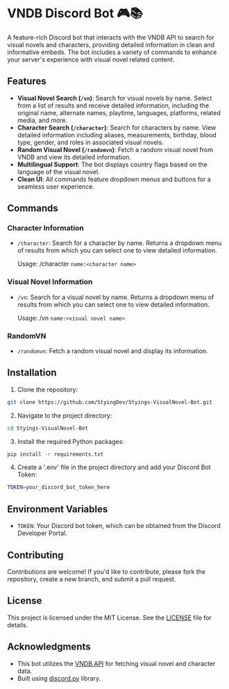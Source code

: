 # VNDB Discord Bot 🎮📚 

A feature-rich Discord bot that interacts with the VNDB API to search for visual novels and characters, providing detailed information in clean and informative embeds. The bot includes a variety of commands to enhance your server's experience with visual novel related content.

## Features

- **Visual Novel Search (`/vn`)**: Search for visual novels by name. Select from a list of results and receive detailed information, including the original name, alternate names, playtime, languages, platforms, related media, and more.
- **Character Search (`/character`)**: Search for characters by name. View detailed information including aliases, measurements, birthday, blood type, gender, and roles in associated visual novels.
- **Random Visual Novel (`/randomvn`)**: Fetch a random visual novel from VNDB and view its detailed information.
- **Multilingual Support**: The bot displays country flags based on the language of the visual novel.
- **Clean UI**: All commands feature dropdown menus and buttons for a seamless user experience.

## Commands

### Character Information
- `/character`: Search for a character by name. Returns a dropdown menu of results from which you can select one to view detailed information.
  
  Usage: /character `name:<character name>`

### Visual Novel Information
- `/vn`: Search for a visual novel by name. Returns a dropdown menu of results from which you can select one to view detailed information.
  
  Usage: /vn `name:<visual novel name>`

### RandomVN
- `/randomvn`: Fetch a random visual novel and display its information.

## Installation

1. Clone the repository:

  ```bash
  git clone https://github.com/StyingDev/Styings-VisualNovel-Bot.git
  ```

2. Navigate to the project directory:
  ```bash
  cd Styings-VisualNovel-Bot
  ```

3. Install the required Python packages:

  ```bash
  pip install -r requirements.txt
  ```

4. Create a '.env' file in the project directory and add your Discord Bot Token:

  ```bash
  TOKEN=your_discord_bot_token_here
  ```

## Environment Variables

- `TOKEN`: Your Discord bot token, which can be obtained from the Discord Developer Portal.

## Contributing

Contributions are welcome! If you'd like to contribute, please fork the repository, create a new branch, and submit a pull request.

## License

This project is licensed under the MIT License. See the [LICENSE](LICENSE) file for details.

## Acknowledgments

- This bot utilizes the [VNDB API](https://vndb.org/d11) for fetching visual novel and character data.
- Built using [discord.py](https://discordpy.readthedocs.io/) library.
